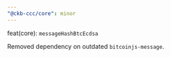```yaml
---
"@ckb-ccc/core": minor
---
```


feat(core): `messageHashBtcEcdsa`

Removed dependency on outdated `bitcoinjs-message`.
  